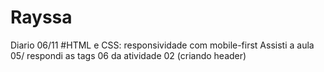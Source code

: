 # Rayssa
Diario
06/11
#HTML e CSS: responsividade com mobile-first
Assisti a aula 05/ respondi as tags 06 da atividade 02 (criando header)


